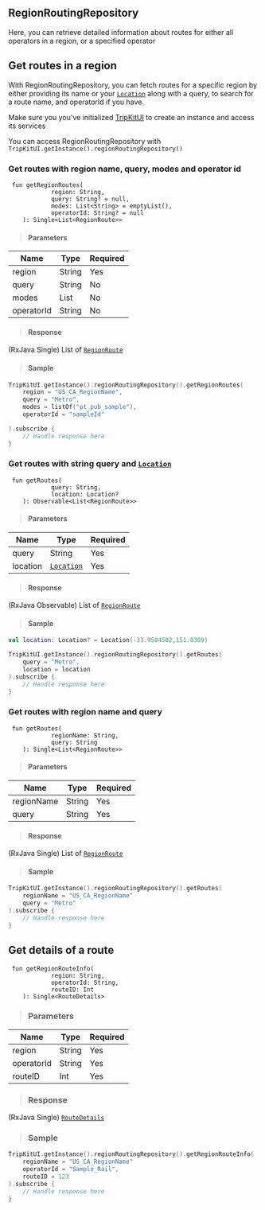 ## RegionRoutingRepository

Here, you can retrieve detailed information about routes for either all operators in a region, or a specified operator


## Get routes in a region

With RegionRoutingRepository, you can fetch routes for a specific region by either providing its name or your [`Location`](https://android.developer.tripgo.com/tripkit-android/com.skedgo.tripkit.common.model/-location/) along with a query, to search for a route name, and operatorId if you have.

Make sure you you've initialized [TripKitUI](https://android.developer.tripgo.com/) to create an instance and access its services

You can access RegionRoutingRepository with `TripKitUI.getInstance().regionRoutingRepository()`

### Get routes with region name, query, modes and operator id

````
 fun getRegionRoutes(
            region: String,
            query: String? = null,
            modes: List<String> = emptyList(),
            operatorId: String? = null
    ): Single<List<RegionRoute>>
````

> #### Parameters
| Name  | Type | Required |
| ------------- | ------------- | ------------- |
| region | String  | Yes |
| query | String | No |
| modes | List<String> | No |
| operatorId | String | No |

> #### Response
(RxJava Single) List of [`RegionRoute`](tripkit-android/com.skedgo.android.common.model/-location/index.md)

> #### Sample

````kotlin
TripKitUI.getInstance().regionRoutingRepository().getRegionRoutes(
	region = "US_CA_RegionName", 
	query = "Metro",
	modes = listOf("pt_pub_sample"),
	operatorId = "sampleId"

).subscribe {
	// Handle response here
}

````

### Get routes with string query and [`Location`](https://android.developer.tripgo.com/tripkit-android/com.skedgo.tripkit.common.model/-location/) 

````
 fun getRoutes(
            query: String,
            location: Location?
    ): Observable<List<RegionRoute>>
````

> #### Parameters
| Name  | Type | Required |
| ------------- | ------------- | ------------- |
| query | String | Yes |
| location | [`Location`](https://android.developer.tripgo.com/tripkit-android/com.skedgo.tripkit.common.model/-location/)  | Yes |

> #### Response
(RxJava Observable) List of [`RegionRoute`](tripkit-android/com.skedgo.android.common.model/-location/index.md)

> #### Sample

````kotlin
val location: Location? = Location(-33.9504502,151.0309)

TripKitUI.getInstance().regionRoutingRepository().getRoutes(
	query = "Metro",
	location = location
).subscribe {
	// Handle response here
}

````

### Get routes with region name and query

````
 fun getRoutes(
            regionName: String,
            query: String
    ): Single<List<RegionRoute>>
````

> #### Parameters
| Name  | Type | Required |
| ------------- | ------------- | ------------- |
| regionName | String | Yes |
| query | String | Yes |

> #### Response
(RxJava Single) List of [`RegionRoute`](tripkit-android/com.skedgo.android.common.model/-location/index.md)

> #### Sample

````kotlin
TripKitUI.getInstance().regionRoutingRepository().getRoutes(
	regionName = "US_CA_RegionName"
	query = "Metro"
).subscribe {
	// Handle response here
}

````

## Get details of a route

````
 fun getRegionRouteInfo(
            region: String,
            operatorId: String,
            routeID: Int
    ): Single<RouteDetails>
````

> ### Parameters
| Name  | Type | Required |
| ------------- | ------------- | ------------- |
| region | String | Yes |
| operatorId | String | Yes |
| routeID | Int | Yes |


> ### Response
(RxJava Single) [`RouteDetails`](tripkit-android/com.skedgo.android.common.model/-location/index.md)

> ### Sample

````kotlin
TripKitUI.getInstance().regionRoutingRepository().getRegionRouteInfo(
	regionName = "US_CA_RegionName"
	operatorId = "Sample_Rail",
	routeID = 123
).subscribe {
	// Handle response here
}

````

